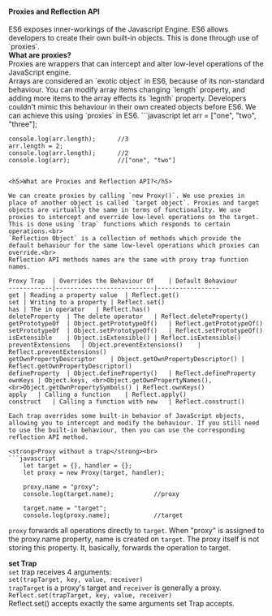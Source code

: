 <h4>Proxies and Reflection API</h4>
ES6 exposes inner-workings of the Javascript Engine. ES6 allows developers to create their own built-in objects. This is done through use of `proxies`.<br>
<strong>What are proxies?</strong><br>
Proxies are wrappers that can intercept and alter low-level operations of the JavaScript engine.<br>
Arrays are considered an `exotic object` in ES6, because of its non-standard behaviour. You can modify array items changing `length` property, and adding more items to the array effects its `legnth` property. Developers couldn't mimic this behaviour in their own created objects before ES6. We can achieve this using `proxies` in ES6.
```javascript
	let arr = ["one", "two", "three"];

	console.log(arr.length);      //3
	arr.length = 2;
	console.log(arr.length);      //2
	console.log(arr);             //["one", "two"]
```

<h5>What are Proxies and Reflection API?</h5>

We can create proxies by calling `new Proxy()`. We use proxies in place of another object is called `target object`. Proxies and target objects are virtually the same in terms of functionality. We use proxies to intercept and override low-level operations on the target. This is done using `trap` functions which responds to certain operations.<br>
`Reflection Object` is a collection of methods which provide the default behaviour for the same low-level operations which proxies can override.<br>
Reflection API methods names are the same with proxy trap function names.

Proxy Trap	| Overrides the Behaviour Of	| Default Behaviour
------------|---------------------------|-----------------
get	| Reading a property value	| Reflect.get()
set	| Writing to a property	| Reflect.set()
has	| The in operator	| Reflect.has()
deleteProperty	| The delete operator	| Reflect.deleteProperty()
getPrototypeOf	| Object.getPrototypeOf()	| Reflect.getPrototypeOf()
setPrototypeOf	| Object.setPrototypeOf()	| Reflect.setPrototypeOf()
isExtensible	| Object.isExtensible()	| Reflect.isExtensible()
preventExtensions	| Object.preventExtensions()	| Reflect.preventExtensions()
getOwnPropertyDescriptor	| Object.getOwnPropertyDescriptor()	| Reflect.getOwnPropertyDescriptor()
defineProperty	| Object.defineProperty()	| Reflect.defineProperty
ownKeys	| Object.keys, <br>Object.getOwnPropertyNames(), <br>Object.getOwnPropertySymbols()	| Reflect.ownKeys()
apply	| Calling a function	| Reflect.apply()
construct	| Calling a function with new	| Reflect.construct()

Each trap overrides some built-in behavior of JavaScript objects, allowing you to intercept and modify the behaviour. If you still need to use the built-in behaviour, then you can use the corresponding reflection API method.

<strong>Proxy without a trap</strong><br>
```javascript
	let target = {}, handler = {};
	let proxy = new Proxy(target, handler);

	proxy.name = "proxy";
	console.log(target.name);			//proxy

	target.name = "target";
	console.log(proxy.name);			//target
```
`proxy` forwards all operations directly to `target`. When "proxy" is assigned to the proxy.name property, name is created on `target`. The proxy itself is not storing this property. It, basically, forwards the operation to target.

<strong>set Trap</strong><br>
`set` trap receives 4 arguments:<br>
`set(trapTarget, key, value, receiver)`<br>
`trapTarget` is a proxy's target and `receiver` is generally a proxy.<br>
`Reflect.set(trapTarget, key, value, receiver)`<br>
Reflect.set() accepts exactly the same arguments set Trap accepts.